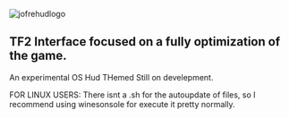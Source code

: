 ![jofrehudlogo](https://user-images.githubusercontent.com/70734327/109319137-89b9ba80-781c-11eb-9c43-3c257831e053.png)

## TF2 Interface focused on a fully optimization of the game.

An experimental OS Hud THemed
Still on develepment.

FOR LINUX USERS:
There isnt a .sh for the autoupdate of files, so I recommend using winesonsole for execute it pretty normally.
